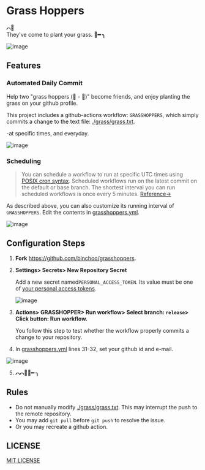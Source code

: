 # Grass Hoppers
**⌒🐸**    
 They've come to plant your grass.  **🦗━ ╮**   
 
 ![image](https://user-images.githubusercontent.com/15683098/118367340-f94d7380-b5db-11eb-94a5-202c82ae64c9.png)

## Features

### Automated Daily Commit

Help two "grass hoppers (🐸 - 🦗)" become friends, and enjoy planting the grass on your github profile. 

This project includes a github-actions workflow: `GRASSHOPPERS`, which simply commits a change to the text file: [./grass/grass.txt](./grass/grass.txt).

-at specific times, and everyday.

![image](https://user-images.githubusercontent.com/15683098/118365941-a8d51680-b5d9-11eb-923c-7a2cec58632d.png)

### Scheduling 

>  You can schedule a workflow to run at specific UTC times using [POSIX cron syntax](https://pubs.opengroup.org/onlinepubs/9699919799/utilities/crontab.html#tag_20_25_07). Scheduled workflows run on the latest commit on the default or base branch. The shortest interval you can run scheduled workflows is once every 5 minutes. [Reference→](https://docs.github.com/en/actions/reference/events-that-trigger-workflows#scheduled-events)

As described above, you can also customize its running interval of `GRASSHOPPERS`. Edit the contents in [grasshoppers.yml](./.github/workflows/grasshoppers.yml).

![image](https://user-images.githubusercontent.com/15683098/118365986-d6ba5b00-b5d9-11eb-852a-027fa6ca4726.png)

## Configuration Steps

1. **Fork** https://github.com/binchoo/grasshoppers.

2. **Settings> Secrets> New Repository Secret**

   Add a new secret named`PERSONAL_ACCESS_TOKEN`. Its value must be one of [your personal access tokens](https://github.com/settings/tokens).

   ![image](https://user-images.githubusercontent.com/15683098/118364887-4e39bb80-b5d5-11eb-9b41-c64be1b21c6a.png)
   
3. **Actions> GRASSHOPPER>  Run workflow> Select branch: `release`> Click button: Run workflow.**

   You follow this step to test whether the workflow properly commits a change to your repository.

4. In [grasshoppers.yml](./.github/workflows/grasshoppers.yml) lines 31-32, set your github id and e-mail.
  
  ![image](https://user-images.githubusercontent.com/15683098/118369837-f3f22800-b5df-11eb-8ed1-a33665f4a533.png)
  
5. **⌒⌒🐸🦗━ ╮**

## Rules
- Do not manually modify [./grass/grass.txt](./grass/grass.txt). This may interrupt the push to the remote repository.
- You may add `git pull` before `git push` to resolve the issue.
- Or you may recreate a github action.

## LICENSE
[MIT LICENSE](./LICENSE)
